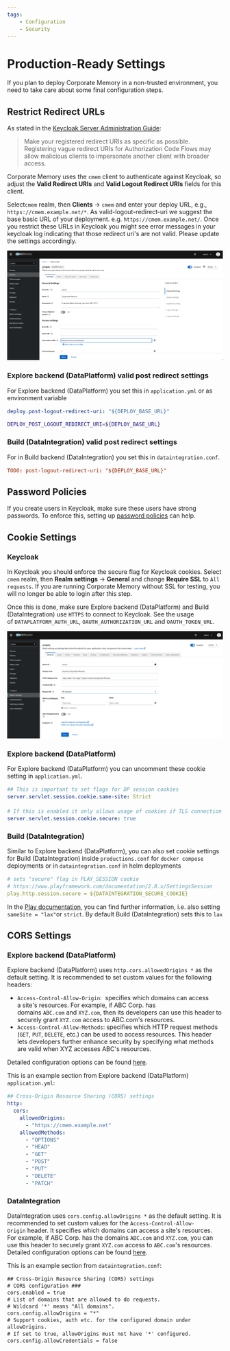 ```yaml
---
tags:
    - Configuration
    - Security
---
```

# Production-Ready Settings

If you plan to deploy Corporate Memory in a non-trusted environment, you need to take care about some final configuration steps.

## Restrict Redirect URLs

As stated in the [Keycloak Server Administration Guide](https://www.keycloak.org/docs/latest/server_admin/index.html#unspecific-redirect-uris_server_administration_guide):

> Make your registered redirect URIs as specific as possible. Registering vague redirect URIs for Authorization Code Flows may allow malicious clients to impersonate another client with broader access.

Corporate Memory uses the `cmem` client to authenticate against Keycloak, so adjust the **Valid Redirect URIs** and **Valid Logout Redirect URIs** fields for this client.

Select`cmem` realm, then **Clients** → `cmem` and enter your deploy URL, e.g., `https://cmem.example.net/*`.
As valid-logout-redirect-uri we suggest the base basic URL of your deployment. e.g. `https://cmem.example.net/`.
Once you restrict these URLs in Keycloak you might see error messages in your keycloak log indicating that those redirect uri's are not valid.
Please update the settings accordingly.

![Keycloak: Client Settings: Valid Redirect URLs](23-1-keycloak-client-settings.png)

### Explore backend (DataPlatform) valid post redirect settings

For Explore backend (DataPlatform) you set this in `application.yml` or as environment variable

```yaml
deploy.post-logout-redirect-uri: "${DEPLOY_BASE_URL}"
```
```bash
DEPLOY_POST_LOGOUT_REDIRECT_URI=${DEPLOY_BASE_URL}
```

### Build (DataIntegration) valid post redirect settings

For in Build backend (DataIntegration) you set this in `dataintegration.conf`.
```conf
TODO: post-logout-redirect-uri: "${DEPLOY_BASE_URL}"
```


## Password Policies

If you create users in Keycloak, make sure these users have strong passwords.
To enforce this, setting up [password policies](https://www.keycloak.org/docs/latest/server_admin/index.html#_password-policies) can help.

## Cookie Settings

### Keycloak

In Keycloak you should enforce the secure flag for Keycloak cookies.
Select `cmem` realm, then **Realm settings** → **General** and change **Require SSL** to `All requests`.
If you are running Corporate Memory without SSL for testing, you will no longer be able to login after this step.

Once this is done, make sure Explore backend (DataPlatform) and Build (DataIntegration) use `HTTPS` to connect to Keycloak.
See the usage of `DATAPLATFORM_AUTH_URL`, `OAUTH_AUTHORIZATION_URL` and `OAUTH_TOKEN_URL`.

![Keycloak: Client Settings](23-1-keycloak-realm-settings.png)

### Explore backend (DataPlatform)

For Explore backend (DataPlatform) you can uncomment these cookie setting in `application.yml`.

```yaml
## This is important to set flags for DP session cookies
server.servlet.session.cookie.same-site: Strict

# If this is enabled it only allows usage of cookies if TLS connection are available
server.servlet.session.cookie.secure: true
```

### Build (DataIntegration)

Similar to Explore backend (DataPlatform), you can also set cookie settings for Build (DataIntegration) inside `productions.conf` for `docker compose` deployments or in `dataintegration.conf` in helm deployments

```yaml
# sets "secure" flag in PLAY_SESSION cookie
# https://www.playframework.com/documentation/2.8.x/SettingsSession
play.http.session.secure = ${DATAINTEGRATION_SECURE_COOKIE}
```

In the [Play documentation](https://www.playframework.com/documentation/2.8.x/SettingsSession), you can find further information, i.e. also setting `sameSite = "lax"`or `strict`. By default Build (DataIntegration) sets this to `lax`


## CORS Settings

### Explore backend (DataPlatform)

Explore backend (DataPlatform) uses `http.cors.allowedOrigins *` as the default setting.
It is recommended to set custom values for the following headers:

- `Access-Control-Allow-Origin`:  specifies which domains can access a site's resources. For example, if ABC Corp. has domains `ABC.com` and `XYZ.com`, then its developers can use this header to securely grant `XYZ.com` access to ABC.com's resources.
- `Access-Control-Allow-Methods`: specifies which HTTP request methods (`GET`, `PUT`, `DELETE`, etc.) can be used to access resources. This header lets developers further enhance security by specifying what methods are valid when XYZ accesses ABC's resources.

Detailed configuration options can be found [here](../explore/dataplatform/index.md).

This is an example section from Explore backend (DataPlatform) `application.yml`:

```yaml
## Cross-Origin Resource Sharing (CORS) settings
http:
  cors:
    allowedOrigins:
      - "https://cmem.example.net"
    allowedMethods:
      - "OPTIONS"
      - "HEAD"
      - "GET"
      - "POST"
      - "PUT"
      - "DELETE"
      - "PATCH"
```

### DataIntegration

DataIntegration uses `cors.config.allowOrigins *` as the default setting.
It is recommended to set custom values for the `Access-Control-Allow-Origin` header.
It specifies which domains can access a site's resources.
For example, if ABC Corp. has the domains `ABC.com` and `XYZ.com`, you can use this header to securely grant `XYZ.com` access to `ABC.com`'s resources.
Detailed configuration options can be found [here](./../dataintegration/index.md).

This is an example section from `dataintegration.conf`:

```text
## Cross-Origin Resource Sharing (CORS) settings
# CORS configuration ###
cors.enabled = true
# List of domains that are allowed to do requests.
# Wildcard '*' means "All domains".
cors.config.allowOrigins = "*"
# Support cookies, auth etc. for the configured domain under allowOrigins.
# If set to true, allowOrigins must not have '*' configured.
cors.config.allowCredentials = false
```

